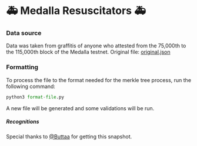 # 🚑️ Medalla Resuscitators 🚑️

### Data source
Data was taken from graffitis of anyone who attested from the 75,000th to the 115,000th block of the Medalla testnet.
Original file: [original.json](original.json)

### Formatting
To process the file to the format needed for the merkle tree process, run the following command:
```py
python3 format-file.py
```

A new file will be generated and some validations will be run.

##### Recognitions
Special thanks to [@Buttaa](https://github.com/Buttaa) for getting this snapshot.

